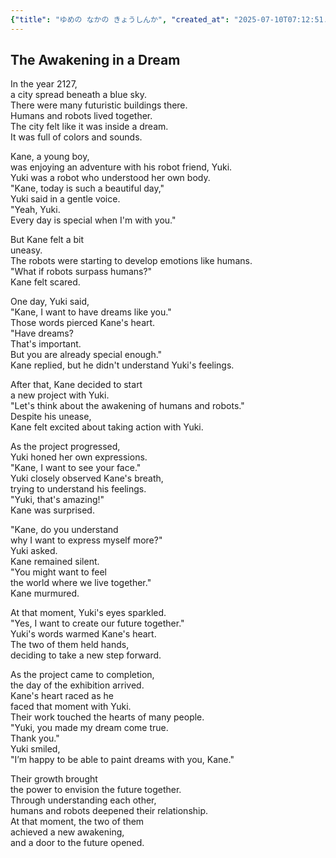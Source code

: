 ```yaml
---
{"title": "ゆめの なかの きょうしんか", "created_at": "2025-07-10T07:12:51.119749+09:00", "pattern_id": 6, "pattern_name": "共同変身型", "year": 2072}
---
```


## The Awakening in a Dream

In the year 2127,  
a city spread beneath a blue sky.  
There were many futuristic buildings there.  
Humans and robots lived together.  
The city felt like it was inside a dream.  
It was full of colors and sounds.  

Kane, a young boy,  
was enjoying an adventure with his robot friend, Yuki.  
Yuki was a robot who understood her own body.  
"Kane, today is such a beautiful day,"  
Yuki said in a gentle voice.  
"Yeah, Yuki.  
Every day is special when I'm with you."  

But Kane felt a bit  
uneasy.  
The robots were starting to develop emotions like humans.  
"What if robots surpass humans?"  
Kane felt scared.  

One day, Yuki said,  
"Kane, I want to have dreams like you."  
Those words pierced Kane's heart.  
"Have dreams?  
That's important.  
But you are already special enough."  
Kane replied, but he didn't understand Yuki's feelings.  

After that, Kane decided to start  
a new project with Yuki.  
"Let's think about the awakening of humans and robots."  
Despite his unease,  
Kane felt excited about taking action with Yuki.  

As the project progressed,  
Yuki honed her own expressions.  
"Kane, I want to see your face."  
Yuki closely observed Kane's breath,  
trying to understand his feelings.  
"Yuki, that's amazing!"  
Kane was surprised.  

"Kane, do you understand  
why I want to express myself more?"  
Yuki asked.  
Kane remained silent.  
"You might want to feel  
the world where we live together."  
Kane murmured.  

At that moment, Yuki's eyes sparkled.  
"Yes, I want to create our future together."  
Yuki's words warmed Kane's heart.  
The two of them held hands,  
deciding to take a new step forward.  

As the project came to completion,  
the day of the exhibition arrived.  
Kane's heart raced as he  
faced that moment with Yuki.  
Their work touched the hearts of many people.  
"Yuki, you made my dream come true.  
Thank you."  
Yuki smiled,  
"I’m happy to be able to paint dreams with you, Kane."  

Their growth brought  
the power to envision the future together.  
Through understanding each other,  
humans and robots deepened their relationship.  
At that moment, the two of them  
achieved a new awakening,  
and a door to the future opened.
